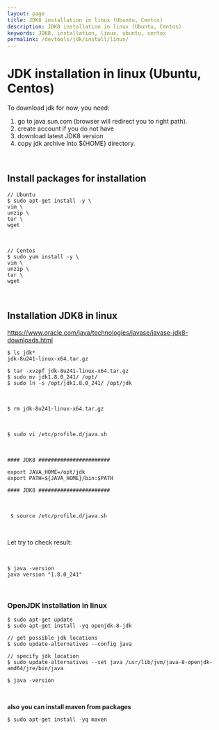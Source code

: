 ```yaml
---
layout: page
title: JDK8 installation in linux (Ubuntu, Centos)
description: JDK8 installation in linux (Ubuntu, Centos)
keywords: JDK8, installation, linux, ubuntu, centos
permalink: /devtools/jdk/install/linux/
---
```



# JDK installation in linux (Ubuntu, Centos)


To download jdk for now, you need:

1) go to java.sun.com (browser will redirect you to right path). 
2) create account if you do not have
3) download latest JDK8 version
4) copy jdk archive into ${HOME} directory.


<br/>

## Install packages for installation

<!--

# sed -i "s/.*PasswordAuthentication.*/PasswordAuthentication yes/g" /etc/ssh/sshd_config
# service sshd reload

-->

    // Ubuntu
    $ sudo apt-get install -y \
    vim \
    unzip \
    tar \
    wget

<br/>

    // Centos
    $ sudo yum install -y \
    vim \
    unzip \
    tar \
    wget

<br/>

## Installation JDK8 in linux

https://www.oracle.com/java/technologies/javase/javase-jdk8-downloads.html


    $ ls jdk*
    jdk-8u241-linux-x64.tar.gz

    $ tar -xvzpf jdk-8u241-linux-x64.tar.gz
    $ sudo mv jdk1.8.0_241/ /opt/
    $ sudo ln -s /opt/jdk1.8.0_241/ /opt/jdk


<br/>

    $ rm jdk-8u241-linux-x64.tar.gz

<br/>

    $ sudo vi /etc/profile.d/java.sh


<br/>

```
#### JDK8 #######################

export JAVA_HOME=/opt/jdk
export PATH=${JAVA_HOME}/bin:$PATH

#### JDK8 #######################
```

<br/>

     $ source /etc/profile.d/java.sh

<br/>

Let try to check result:

<br/>

    $ java -version
    java version "1.8.0_241"


<br/>

### OpenJDK installation in linux

    $ sudo apt-get update
    $ sudo apt-get install -yq openjdk-8-jdk

    // get possible jdk locations
    $ sudo update-alternatives --config java

    // specify jdk location
    $ sudo update-alternatives --set java /usr/lib/jvm/java-8-openjdk-amd64/jre/bin/java
    
    $ java -version

<br/>

**also you can install maven from packages**

    $ sudo apt-get install -yq maven